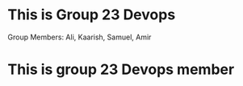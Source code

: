 # This is Group 23 Devops

Group Members: Ali, Kaarish, Samuel, Amir
# This is group 23 Devops member
